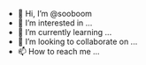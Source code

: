 - 👋 Hi, I’m @sooboom
- 👀 I’m interested in ...
- 🌱 I’m currently learning ...
- 💞️ I’m looking to collaborate on ...
- 📫 How to reach me ...

<!---
sooboom/sooboom is a ✨ special ✨ repository because its `README.md` (this file) appears on your GitHub profile.
You can click the Preview link to take a look at your changes.
--->
